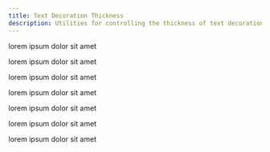 ```yaml
---
title: Text Decoration Thickness
description: Utilities for controlling the thickness of text decorations.
---
```

<table-utility prefix="decoration" property="text-decorator-thickness" attribute="text-decoration-thickness" class="mb-lg"></table-utility>
<card-example>
	<div class="container h-full rounded-md bg-surface-1 px-sm">
		<p class="border-b border-surface-3 p-sm underline decoration-brand decoration-0">lorem ipsum dolor sit amet</p>
		<p class="border-b border-surface-3 p-sm underline decoration-brand decoration-1">lorem ipsum dolor sit amet</p>
		<p class="border-b border-surface-3 p-sm underline decoration-brand decoration-2">lorem ipsum dolor sit amet</p>
		<p class="border-b border-surface-3 p-sm underline decoration-brand decoration-4">lorem ipsum dolor sit amet</p>
		<p class="border-b border-surface-3 p-sm underline decoration-brand decoration-8">lorem ipsum dolor sit amet</p>
		<p class="border-b border-surface-3 p-sm underline decoration-brand decoration-auto">lorem ipsum dolor sit amet</p>
		<p class="underline decoration-brand p-sm decoration-from-font">lorem ipsum dolor sit amet</p>
	</div>
</card-example>
